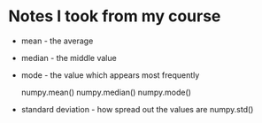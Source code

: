 # Notes I took from my course

* mean - the average
* median - the middle value
* mode - the value which appears most frequently
  
    numpy.mean()
    numpy.median()
    numpy.mode()

* standard deviation - how spread out the values are
    numpy.std()
